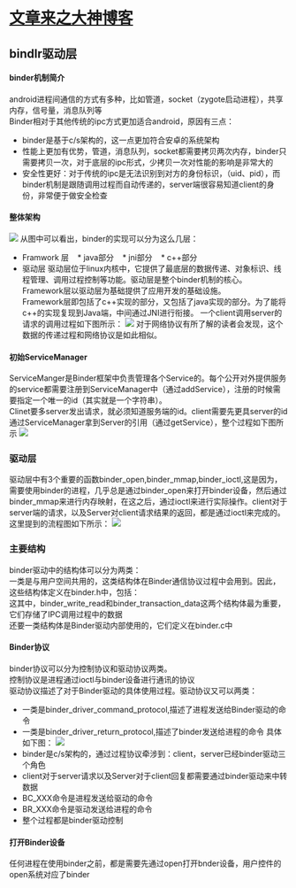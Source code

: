 # [文章来之大神博客](http://qiangbo.space/)
## bindlr驱动层
#### binder机制简介
android进程间通信的方式有多种，比如管道，socket（zygote启动进程），共享内存，信号量，消息队列等<br>
Binder相对于其他传统的ipc方式更加适合android，原因有三点：
* binder是基于c/s架构的，这一点更加符合安卓的系统架构
* 性能上更加有优势，管道，消息队列，socket都需要拷贝两次内存，binder只需要拷贝一次，对于底层的ipc形式，少拷贝一次对性能的影响是非常大的
* 安全性更好：对于传统的ipc是无法识别到对方的身份标识，（uid、pid），而binder机制是跟随调用过程而自动传递的，server端很容易知道client的身份，非常便于做安全检查
#### 整体架构
![](http://qiangbo-workspace.oss-cn-shanghai.aliyuncs.com/2017-01-15-AndroidAnatomy_Binder/Binder_Architecture.png)
从图中可以看出，binder的实现可以分为这么几层：
* Framwork 层
    * java部分
    * jni部分
    * c++部分
* 驱动层
驱动层位于linux内核中，它提供了最底层的数据传递、对象标识、线程管理、调用过程控制等功能。驱动层是整个binder机制的核心。<bar>
Framework层以驱动层为基础提供了应用开发的基础设施。<br>
Framework层即包括了c++实现的部分，又包括了java实现的部分。为了能将c++的实现复现到Java端，中间通过JNI进行衔接。
一个client调用server的请求的调用过程如下图所示：
![](http://qiangbo-workspace.oss-cn-shanghai.aliyuncs.com/2017-01-15-AndroidAnatomy_Binder/binder_layer.png) 
对于网络协议有所了解的读者会发现，这个数据的传递过程和网络协议是如此相似。
#### 初始ServiceManager
ServiceManger是Binder框架中负责管理各个Service的。每个公开对外提供服务的service都需要注册到ServiceManager中（通过addService），注册的时候需要指定一个唯一的id（其实就是一个字符串）。<br>
Clinet要多server发出请求，就必须知道服务端的id。client需要先更具server的id通过ServiceManager拿到Server的引用（通过getService），整个过程如下图所示
![](http://qiangbo-workspace.oss-cn-shanghai.aliyuncs.com/2017-01-15-AndroidAnatomy_Binder/binder_servicemanager.png) 
### 驱动层
驱动层中有3个重要的函数binder_open,binder_mmap,binder_ioctl,这是因为，需要使用binder的进程，几乎总是通过binder_open来打开binder设备，然后通过binder_mmap来进行内存映射，在这之后，通过ioctl来进行实际操作。client对于server端的请求，以及Server对client请求结果的返回，都是通过ioctl来完成的。这里提到的流程图如下所示：
![](http://qiangbo-workspace.oss-cn-shanghai.aliyuncs.com/2017-01-15-AndroidAnatomy_Binder/binder_driver_interface.png)
### 主要结构
binder驱动中的结构体可以分为两类：<br>
一类是与用户空间共用的，这类结构体在Binder通信协议过程中会用到。因此，这些结构体定义在binder.h中，包括：<br>
这其中，binder_write_read和binder_transaction_data这两个结构体最为重要，它们存储了IPC调用过程中的数据<br>
还要一类结构体是Binder驱动内部使用的，它们定义在binder.c中
#### Binder协议
binder协议可以分为控制协议和驱动协议两类。<br>
控制协议是进程通过ioctl与binder设备进行通讯的协议<br>
驱动协议描述了对于Binder驱动的具体使用过程。驱动协议又可以两类：<br>
* 一类是binder_driver_command_protocol,描述了进程发送给Binder驱动的命令
* 一类是binder_driver_return_protocol,描述了binder发送给进程的命令
具体如下图：
![](http://qiangbo-workspace.oss-cn-shanghai.aliyuncs.com/2017-01-15-AndroidAnatomy_Binder/binder_request_sequence.png)
* binder是c/s架构的，通过过程协议牵涉到：client，server已经binder驱动三个角色
* client对于server请求以及Server对于client回复都需要通过binder驱动来中转数据
* BC_XXX命令是进程发送给驱动的命令
* BR_XXX命令是驱动发送给进程的命令
* 整个过程都是binder驱动控制
#### 打开Binder设备
任何进程在使用binder之前，都是需要先通过open打开bnder设备，用户控件的open系统对应了binder













